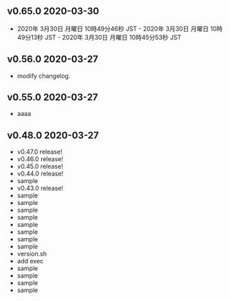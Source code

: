## v0.65.0 2020-03-30

- 2020年 3月30日 月曜日 10時49分46秒 JST - 2020年 3月30日 月曜日 10時49分13秒 JST - 2020年 3月30日 月曜日 10時45分53秒 JST

## v0.56.0 2020-03-27

- modify changelog.

## v0.55.0 2020-03-27

- aaaa

## v0.48.0 2020-03-27

- v0.47.0 release!
- v0.46.0 release!
- v0.45.0 release!
- v0.44.0 release!
- sample
- v0.43.0 release!
- sample
- sample
- sample
- sample
- sample
- sample
- sample
- sample
- version.sh
- add exec
- sample
- sample
- sample
- sample

  
  